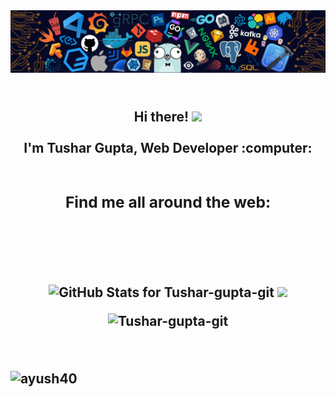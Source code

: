 
<img src ="./githubimg.png" alt ="banner" />
<h2 align="Center">
 <abc>
  <br>Hi there! <img src="https://user-images.githubusercontent.com/42378118/110234147-e3259600-7f4e-11eb-95be-0c4047144dea.gif" width="30"><br>
  <br> I'm Tushar Gupta, Web Developer :computer:<br>
  <br>
  
  
### Find me all around the web:
<br>
<p align="left">
<a href="http://twitter.com/ohh_hii_tusharr" target="blank"><img align="center" src="https://github.com/mishmanners/MishManners/blob/master/socials/twitter%20(2).png" title = "Twitter" alt="" height="30" /></a>
<a href="http://linkedin.com/in/tushar-gupta-10a151202/" target="blank"><img align="center" src="https://github.com/mishmanners/MishManners/blob/master/socials/transparent-Linkedin-logo-icon.png" alt="" height="30" /></a>
<a href="http://instagram.com/ohh_hii_tusharr/" target="blank"><img align="center" src="https://github.com/mishmanners/MishManners/blob/master/socials/instagram.png" alt="" height="30" /></a>
<a href="https://www.youtube.com/channel/UCZG6kAjr0ioBNdFjAOF_PbA" target="blank"><img align="center" src="https://github.com/mishmanners/MishManners/blob/master/socials/youtube.png" alt="" height="30" /></a>
</p>
<img src="https://github-readme-stats.vercel.app/api?username=Tushar-gupta-git&show_icons=true&include_all_commits=true&count_private=true&theme=jolly&layout=compact" alt="GitHub Stats for Tushar-gupta-git" width="700">
<img src="https://github-readme-streak-stats.herokuapp.com?user=Tushar-gupta-git&theme=jolly" width="700">
<br>
<p align="center"> <img src="https://activity-graph.herokuapp.com/graph?username=Tushar-gupta-git&bg_color=1F222E&color=F8D866&line=F85D7F&point=FFFFFF&hide_border=false" alt="Tushar-gupta-git" /> </p>
<br>
<p align="left"> <img src="https://komarev.com/ghpvc/?username=Tushar-gupta-git&label=Profile%20views&color=0e75b6&style=flat" alt="ayush40" /> </p>
